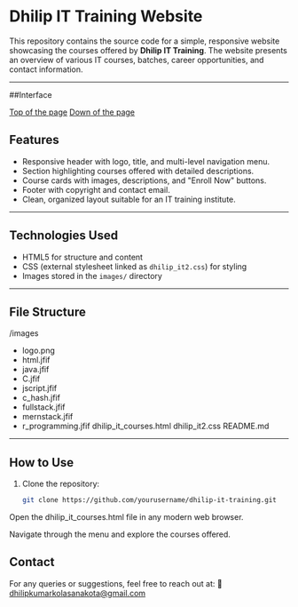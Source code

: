 # Dhilip IT Training Website

This repository contains the source code for a simple, responsive website showcasing the courses offered by **Dhilip IT Training**. The website presents an overview of various IT courses, batches, career opportunities, and contact information.

---

##Interface

[Top of the page](screenshots/Top_view.png)
[Down of the page](screenshots/Bottom_view.png)
## Features

- Responsive header with logo, title, and multi-level navigation menu.
- Section highlighting courses offered with detailed descriptions.
- Course cards with images, descriptions, and "Enroll Now" buttons.
- Footer with copyright and contact email.
- Clean, organized layout suitable for an IT training institute.

---

## Technologies Used

- HTML5 for structure and content
- CSS (external stylesheet linked as `dhilip_it2.css`) for styling
- Images stored in the `images/` directory

---

## File Structure

/images
- logo.png
- html.jfif
- java.jfif
- C.jfif
- jscript.jfif
- c_hash.jfif
- fullstack.jfif
- mernstack.jfif
- r_programming.jfif
dhilip_it_courses.html
dhilip_it2.css
README.md


---

## How to Use

1. Clone the repository:
   ```bash
   git clone https://github.com/yourusername/dhilip-it-training.git
Open the dhilip_it_courses.html file in any modern web browser.

Navigate through the menu and explore the courses offered.

## Contact
For any queries or suggestions, feel free to reach out at:
📧 dhilipkumarkolasanakota@gmail.com

